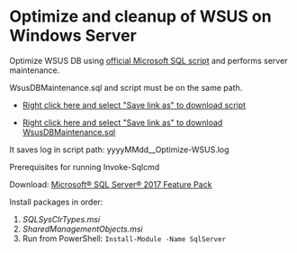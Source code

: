 # Optimize and cleanup of WSUS on Windows Server

Optimize WSUS DB using [official Microsoft SQL script](https://docs.microsoft.com/en-us/troubleshoot/mem/configmgr/reindex-the-wsus-database) and performs server maintenance.

WsusDBMaintenance.sql and script must be on the same path.

- <a href="https://raw.githubusercontent.com/juangranados/powershell-scripts/main/Optimize%20and%20cleanup%20of%20WSUS%20on%20Windows%20Server%202012%20R2%20and%202016/Optimize-WSUS.ps1" download>Right click here and select "Save link as" to download script</a>

- <a href="https://raw.githubusercontent.com/juangranados/powershell-scripts/main/Optimize%20and%20cleanup%20of%20WSUS%20on%20Windows%20Server%202012%20R2%20and%202016/WsusDBMaintenance.sql" download>Right click here and select "Save link as" to download WsusDBMaintenance.sql</a>

It saves log in script path: yyyyMMdd__Optimize-WSUS.log

Prerequisites for running Invoke-Sqlcmd

Download: [Microsoft® SQL Server® 2017 Feature Pack](https://www.microsoft.com/en-US/download/details.aspx?id=55992)

Install packages in order:

1. *SQLSysClrTypes.msi*
2. *SharedManagementObjects.msi*  
3. Run from PowerShell: `Install-Module -Name SqlServer`
